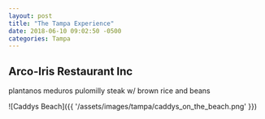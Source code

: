 ```yaml
---
layout: post
title: "The Tampa Experience"
date: 2018-06-10 09:02:50 -0500
categories: Tampa
---
```


## Arco-Iris Restaurant Inc
plantanos meduros
pulomilly steak w/ brown rice and beans

![Caddys Beach]({{ '/assets/images/tampa/caddys_on_the_beach.png' }})
